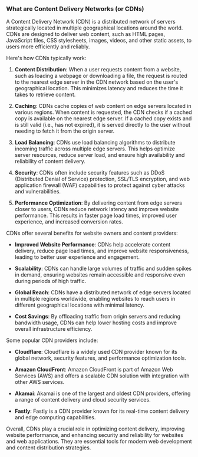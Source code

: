 ### What are Content Delivery Networks (or CDNs)

A Content Delivery Network (CDN) is a distributed network of servers strategically located in multiple geographical locations around the world. CDNs are designed to deliver web content, such as HTML pages, JavaScript files, CSS stylesheets, images, videos, and other static assets, to users more efficiently and reliably.

Here's how CDNs typically work:

1. **Content Distribution**: When a user requests content from a website, such as loading a webpage or downloading a file, the request is routed to the nearest edge server in the CDN network based on the user's geographical location. This minimizes latency and reduces the time it takes to retrieve content.
    
2. **Caching**: CDNs cache copies of web content on edge servers located in various regions. When content is requested, the CDN checks if a cached copy is available on the nearest edge server. If a cached copy exists and is still valid (i.e., has not expired), it is served directly to the user without needing to fetch it from the origin server.
    
3. **Load Balancing**: CDNs use load balancing algorithms to distribute incoming traffic across multiple edge servers. This helps optimize server resources, reduce server load, and ensure high availability and reliability of content delivery.
    
4. **Security**: CDNs often include security features such as DDoS (Distributed Denial of Service) protection, SSL/TLS encryption, and web application firewall (WAF) capabilities to protect against cyber attacks and vulnerabilities.
    
5. **Performance Optimization**: By delivering content from edge servers closer to users, CDNs reduce network latency and improve website performance. This results in faster page load times, improved user experience, and increased conversion rates.
    

CDNs offer several benefits for website owners and content providers:

- **Improved Website Performance**: CDNs help accelerate content delivery, reduce page load times, and improve website responsiveness, leading to better user experience and engagement.
    
- **Scalability**: CDNs can handle large volumes of traffic and sudden spikes in demand, ensuring websites remain accessible and responsive even during periods of high traffic.
    
- **Global Reach**: CDNs have a distributed network of edge servers located in multiple regions worldwide, enabling websites to reach users in different geographical locations with minimal latency.
    
- **Cost Savings**: By offloading traffic from origin servers and reducing bandwidth usage, CDNs can help lower hosting costs and improve overall infrastructure efficiency.
    

Some popular CDN providers include:

- **Cloudflare**: Cloudflare is a widely used CDN provider known for its global network, security features, and performance optimization tools.
    
- **Amazon CloudFront**: Amazon CloudFront is part of Amazon Web Services (AWS) and offers a scalable CDN solution with integration with other AWS services.
    
- **Akamai**: Akamai is one of the largest and oldest CDN providers, offering a range of content delivery and cloud security services.
    
- **Fastly**: Fastly is a CDN provider known for its real-time content delivery and edge computing capabilities.
    

Overall, CDNs play a crucial role in optimizing content delivery, improving website performance, and enhancing security and reliability for websites and web applications. They are essential tools for modern web development and content distribution strategies.